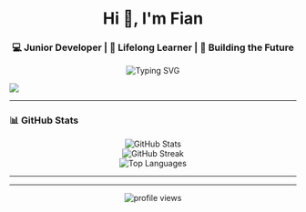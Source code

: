 <h1 align="center">Hi 👋, I'm Fian</h1>
<h3 align="center">💻 Junior Developer | 🌱 Lifelong Learner | 🚀 Building the Future</h3>

<p align="center">
  <img src="[https://readme-typing-svg.demolab.com?font=Fira+Code&size=22&pause=1000&color=00F7FF&center=true&width=435&lines=Welcome+to+my+GitHub!;I+Love+to+Code+and+Build+Things!](https://readme-typing-svg.demolab.com/demo/?lines=Welcome+to+my+Github;Code%2C+Eat%2C+Sleep%2C+Repeat;You+Code%2C+You+Have+Powers)" alt="Typing SVG" />
</p>

<p align="left">
  <img src="https://skillicons.dev/icons?i=js,react,nodejs,php,laravel,mysql,postgres	,tailwind,bootstrap,git,github,vscode,figma" />
</p>

---

### 📊 GitHub Stats

<p align="center">
  <img src="https://github-readme-stats.vercel.app/api?username=Iannn-vbeta&show_icons=true&theme=radical" alt="GitHub Stats" />
  <br/>
  <img src="https://github-readme-streak-stats.herokuapp.com/?user=Iannn-vbeta&theme=radical" alt="GitHub Streak" />
  <br/>
  <img src="https://github-readme-stats.vercel.app/api/top-langs/?username=Iannn-vbeta&layout=compact&theme=radical" alt="Top Languages" />
</p>

---

<!--### 📫 Connect with Me

<p align="left">
  <a href="https://linkedin.com/in/yourprofile" target="blank"><img align="center" src="https://cdn.jsdelivr.net/npm/simple-icons@v5/icons/linkedin.svg" alt="LinkedIn" height="20" width="20" /></a>
  &nbsp;
  <a href="https://instagram.com/yourusername" target="blank"><img align="center" src="https://cdn.jsdelivr.net/npm/simple-icons@v5/icons/instagram.svg" alt="Instagram" height="20" width="20" /></a>
  &nbsp;
  <a href="mailto:youremail@example.com"><img align="center" src="https://cdn.jsdelivr.net/npm/simple-icons@v5/icons/gmail.svg" alt="Gmail" height="20" width="20" /></a>
</p> 
-->
---

<p align="center">
  <img src="https://komarev.com/ghpvc/?username=Iannn-vbeta&label=Profile%20views&color=0e75b6&style=flat" alt="profile views" />
</p>
